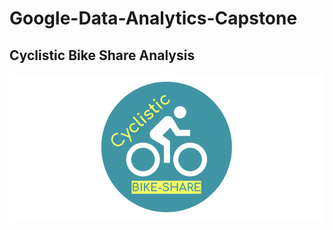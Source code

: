 # Google-Data-Analytics-Capstone

## Cyclistic Bike Share Analysis

<p align = "center">
  <img src="https://github.com/amirsyml/google-data-analytics-capstone-project/blob/main/Cyclistic-logo.png">

